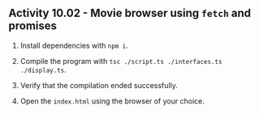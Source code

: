 ## Activity 10.02 - Movie browser using `fetch` and promises

1. Install dependencies with `npm i`.

2. Compile the program with `tsc ./script.ts ./interfaces.ts ./display.ts`.

3. Verify that the compilation ended successfully.

4. Open the `index.html` using the browser of your choice.
